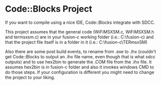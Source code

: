 # Code::Blocks Project

If you want to compile using a nice IDE, Code::Blocks integrate with SDCC.

This project assumes that the general code (WiFiMSXSM.c, WiFiMSXSM.h and 
termsxsm.c) are in your fusion-c working folder (i.e.: C:\fusion-c) and that
the project file itself is in a folder in it (i.e.: C:\fusion-c\TERmsxSM)

Also there are some post build events, to rename from .exe to .ihx (couldn't
get Code::Blocks to output an .ihx file name, even though that is what sdcc
outputs) and to use hex2bin to generate the .COM file from the .ihx file. It
assumes hex2bin is in fusion-c folder and also it invokes windows CMD to do
those steps. If your configuration is different you might need to change the
project to your liking.
